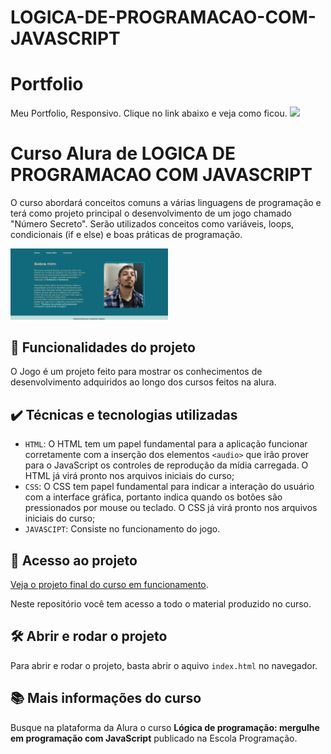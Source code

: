 # LOGICA-DE-PROGRAMACAO-COM-JAVASCRIPT

# Portfolio
Meu Portfolio, Responsivo. Clique no link abaixo e veja como ficou.
![](https://raw.githubusercontent.com/Rox351/Portifolio/main/Portfolio.png)

# Curso Alura de LOGICA DE PROGRAMACAO COM JAVASCRIPT

O curso abordará conceitos comuns a várias linguagens de programação e terá como projeto principal o desenvolvimento de um jogo chamado "Número Secreto". Serão utilizados conceitos como variáveis, loops, condicionais (if e else) e boas práticas de programação.

<img src="https://raw.githubusercontent.com/Rox351/Portfolio/main/SobreMim.png" alt="Imagem do Alura MIDI" width="50%">


## 🔨 Funcionalidades do projeto

O Jogo é um projeto feito para mostrar os conhecimentos de desenvolvimento adquiridos ao longo dos cursos feitos na alura.

## ✔️ Técnicas e tecnologias utilizadas

- `HTML`: O HTML tem um papel fundamental para a aplicação funcionar corretamente com a inserção dos elementos `<audio>` que irão prover para o JavaScript os controles de reprodução da mídia carregada. O HTML já virá pronto nos arquivos iniciais do curso;
- `CSS`: O CSS tem papel fundamental para indicar a interação do usuário com a interface gráfica, portanto indica quando os botões são pressionados por mouse ou teclado. O CSS já virá pronto nos arquivos iniciais do curso;
- `JAVASCIPT`: Consiste no funcionamento do jogo.

## 📁 Acesso ao projeto

[Veja o projeto final do curso em funcionamento](https://rox351.github.io/LOGICA-DE-PROGRAMACAO-COM-JAVASCRIPT/).

Neste repositório você tem acesso a todo o material produzido no curso.

## 🛠️ Abrir e rodar o projeto

Para abrir e rodar o projeto, basta abrir o aquivo `index.html` no navegador.

## 📚 Mais informações do curso

Busque na plataforma da Alura o curso **Lógica de programação: mergulhe em programação com JavaScript** publicado na Escola Programação.
